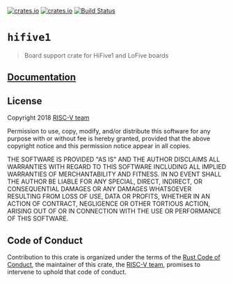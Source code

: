 [![crates.io](https://img.shields.io/crates/d/hifive1.svg)](https://crates.io/crates/hifive1)
[![crates.io](https://img.shields.io/crates/v/hifive1.svg)](https://crates.io/crates/hifive1)
[![Build Status](https://travis-ci.org/riscv-rust/hifive1.svg?branch=master)](https://travis-ci.org/riscv-rust/hifive1)

# `hifive1`

> Board support crate for HiFive1 and LoFive boards

## [Documentation](https://docs.rs/crate/hifive1)

## License

Copyright 2018 [RISC-V team][team]

Permission to use, copy, modify, and/or distribute this software for any purpose
with or without fee is hereby granted, provided that the above copyright notice
and this permission notice appear in all copies.

THE SOFTWARE IS PROVIDED "AS IS" AND THE AUTHOR DISCLAIMS ALL WARRANTIES WITH
REGARD TO THIS SOFTWARE INCLUDING ALL IMPLIED WARRANTIES OF MERCHANTABILITY AND
FITNESS. IN NO EVENT SHALL THE AUTHOR BE LIABLE FOR ANY SPECIAL, DIRECT,
INDIRECT, OR CONSEQUENTIAL DAMAGES OR ANY DAMAGES WHATSOEVER RESULTING FROM LOSS
OF USE, DATA OR PROFITS, WHETHER IN AN ACTION OF CONTRACT, NEGLIGENCE OR OTHER
TORTIOUS ACTION, ARISING OUT OF OR IN CONNECTION WITH THE USE OR PERFORMANCE OF
THIS SOFTWARE.

## Code of Conduct

Contribution to this crate is organized under the terms of the [Rust Code of
Conduct][CoC], the maintainer of this crate, the [RISC-V team][team], promises
to intervene to uphold that code of conduct.

[CoC]: CODE_OF_CONDUCT.md
[team]: https://github.com/rust-embedded/wg#the-riscv-team
